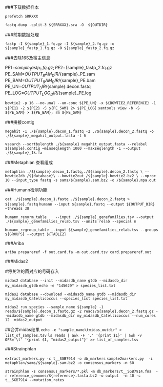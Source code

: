 ###下载数据样本

`prefetch SRRXXX`

`fastq-dump -split-3 ${SRRXXX}.sra -O  ${OUTDIR}` 

###前期数据处理

`fastp -I ${sample}_1.fq.gz -I ${sample}_2.fq.gz -o ${sample}_fastp_1.fq.gz -O ${sample}_fastp_2.fq.gz`

###去除16S及宿主信息

PE1=${sample}_fastp_1.fq.gz;PE2=${sample}_fastp_2.fq.gz
PE_SAM=${OUTPUT_BAM_DIR}/${sample}_PE.sam
PE_BAM=${OUTPUT_BAM_DIR}/${sample}_PE.bam
PE_UN=${OUTPUT_DIR}/${sample}.decon.fastq
PE_LOG=${OUTPUT_LOG_DIR}/${sample}_PE.log

`bowtie2 -p 16 --no-unal --un-conc ${PE_UN} -x ${BOWTIE2_REFERENCE} -1 ${PE1} -2 ${PE2} -S ${PE_SAM} 2> ${PE_LOG}`
`samtools view -b -S ${PE_SAM} > ${PE_BAM}; rm ${PE_SAM}`

###拼接contig

`megahit -1 ./${sample}.decon_1.fastq -2 ./${sample}.decon_2.fastq -o ./${sample}_megahit_output.fasta -t 6`

`vsearch --sortbylength ./${sample}_megahit_output.fasta --relabel ${sample}.contig –minseqlength 1000 --maxseqlength -1 --output ./${sample}_1k.fa`

###Metaphlan 查看组成

`metaphlan ./${sample}.decon_1.fastq,./${sample}.decon_2.fastq \
--bowtie2db /${database}\
--bowtie2out /${sample}.bowtie2.bz2 \
--nproc 10 --input_type fastq -s sams/${sample}.sam.bz2 -o /${sample}.mpa.out`

###Humann检测功能

`cat ./${sample}.decon_1.fastq ./${sample}.decon_2.fastq > ${sample}.fastq`
`humann --input ${sample}.fastq --output ${OUTPUT_DIR} –threads 30`

`humann_renorm_table	--input	./${sample}_genefamilies.tsv --output ./${sample}_genefamilies_relab.tsv --units relab --special n`

`humann_regroup_table --input ${sample}_genefamilies_relab.tsv --groups ${GROUPS} --output ${TABLE2}`

###Ariba

`ariba prepareref -f out.card.fa -m out.card.tsv card.prepareref.out`

###Midas2

#将关注的菌对应的号码存入

`midas2 database --init --midasdb_name gtdb --midasdb_dir my_midasdb_gtdb`
`echo -e "145629" > species_list.txt`

`midas2 database --download --midasdb_name gtdb --midasdb_dir my_midasdb_Catellicoccus --species_list species_list.txt`

`midas2 run_species --sample_name ${sample} -1 reads/${sample}.decon_1.fastq.gz -2 reads/${sample}.decon_2.fastq.gz --midasdb_name gtdb --midasdb_dir my_midasdb_Catellicoccus --num_cores 12  midas2_output`

##合并midas结果
`echo -e "sample_name\tmidas_outdir" > list_of_samples.tsv`
`ls reads | awk -F '.' '{print $1}' | awk -v OFS='\t' '{print $1, "midas2_output"}' >> list_of_samples.tsv`

###Strainphlan

`extract_markers.py -c t__SGB7914 -o db_markers`
`sample2markers.py  -i metaphlan/sams/${sample}.sam.bz2 -o consensus_markers -n 60`

`strainphlan -s consensus_markers/*.pkl -m db_markers/t__SGB7914.fna  -r reference_genomes/${reference}.fasta.bz2 -o output  -n 40 -c t__SGB7914 --mutation_rates`